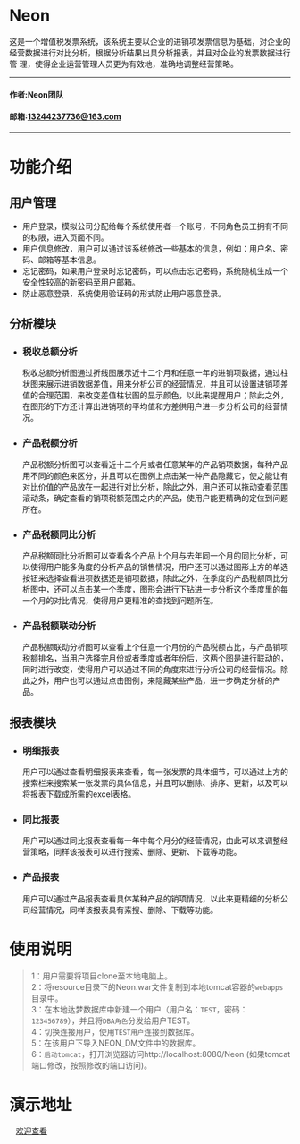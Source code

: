 Neon
====
  这是一个增值税发票系统，该系统主要以企业的进销项发票信息为基础，对企业的经营数据进行对比分析，根据分析结果出具分析报表，并且对企业的发票数据进行管 理，使得企业运营管理人员更为有效地，准确地调整经营策略。
  
***
#### 作者:Neon团队
#### 邮箱:13244237736@163.com
***

功能介绍
====
用户管理
----

* 用户登录，模拟公司分配给每个系统使用者一个账号，不同角色员工拥有不同的权限，进入页面不同。<br>
* 用户信息修改，用户可以通过该系统修改一些基本的信息，例如：用户名、密码、邮箱等基本信息。<br>
* 忘记密码，如果用户登录时忘记密码，可以点击忘记密码，系统随机生成一个安全性较高的新密码至用户邮箱。<br>
* 防止恶意登录，系统使用验证码的形式防止用户恶意登录。
    
分析模块
----

* ### 税收总额分析
   税收总额分析图通过折线图展示近十二个月和任意一年的进销项数据，通过柱状图来展示进销数据差值，用来分析公司的经营情况，并且可以设置进销项差值的合理范围，来改变差值柱状图的显示颜色，以此来提醒用户；除此之外，在图形的下方还计算出进销项的平均值和方差供用户进一步分析公司的经营情况。
   
* ### 产品税额分析
   产品税额分析图可以查看近十二个月或者任意某年的产品销项数据，每种产品用不同的颜色来区分，并且可以在图例上点击某一种产品隐藏它，使之能让有对比价值的产品放在一起进行对比分析，除此之外，用户还可以拖动查看范围滚动条，确定查看的销项税额范围之内的产品，使用户能更精确的定位到问题所在。
  
* ### 产品税额同比分析
   产品税额同比分析图可以查看各个产品上个月与去年同一个月的同比分析，可以使得用户能多角度的分析产品的销售情况，用户还可以通过图形上方的单选按钮来选择查看进项数据还是销项数据，除此之外，在季度的产品税额同比分析图中，还可以点击某一个季度，图形会进行下钻进一步分析这个季度里的每一个月的对比情况，使得用户更精准的查找到问题所在。
   
* ### 产品税额联动分析
  产品税额联动分析图可以查看上个任意一个月份的产品税额占比，与产品销项税额排名，当用户选择完月份或者季度或者年份后，这两个图是进行联动的，同时进行改变，使得用户可以通过不同的角度来进行分析公司的经营情况。除此之外，用户也可以通过点击图例，来隐藏某些产品，进一步确定分析的产品。
  
报表模块
----

* ### 明细报表
  用户可以通过查看明细报表来查看，每一张发票的具体细节，可以通过上方的搜索栏来搜索某一张发票的具体信息，并且可以删除、排序、更新，以及可以将报表下载成所需的excel表格。

* ### 同比报表
  用户可以通过同比报表查看每一年中每个月分的经营情况，由此可以来调整经营策略，同样该报表可以进行搜索、删除、更新、下载等功能。         

* ### 产品报表
  用户可以通过产品报表查看具体某种产品的销项情况，以此来更精细的分析公司经营情况，同样该报表具有索搜、删除、下载等功能。 

使用说明
====

>   1：用户需要将项目clone至本地电脑上。<br>
> 2：将resource目录下的Neon.war文件复制到本地tomcat容器的`webapps`目录中。<br>
>3：在本地达梦数据库中新建一个用户（用户名：`TEST`，密码：`123456789`），并且将`DBA角色`分发给用户TEST。<br>
>4：切换连接用户，使用`TEST用户`连接到数据库。<br>
>  5：在该用户下导入NEON_DM文件中的数据库。<br>
>   6：`启动tomcat`，打开浏览器访问http://localhost:8080/Neon (如果tomcat端口修改，按照修改的端口访问)。<br>
    
演示地址
====

    [欢迎查看](http://47.94.220.5:8080/Neon)
    
